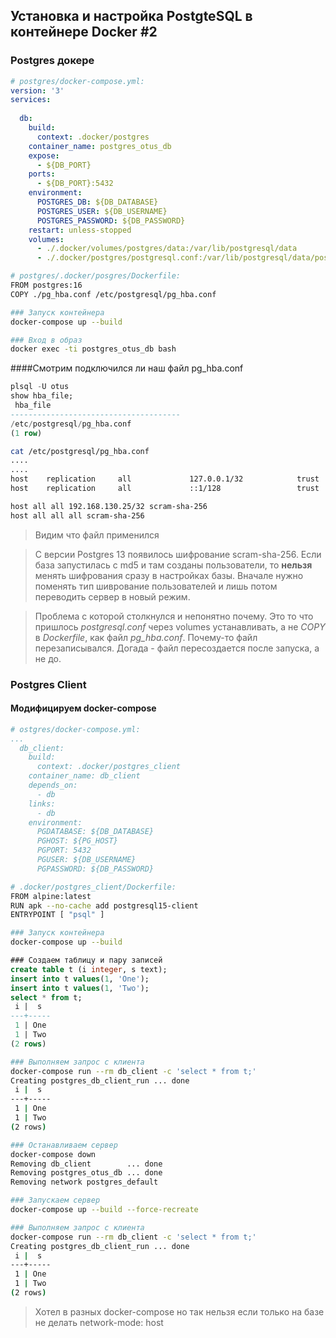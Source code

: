## Установка и настройка PostgteSQL в контейнере Docker #2


### Postgres **докере**

```yaml
# postgres/docker-compose.yml:
version: '3'
services:
  
  db:
    build:
      context: .docker/postgres
    container_name: postgres_otus_db
    expose:
      - ${DB_PORT}
    ports:
      - ${DB_PORT}:5432
    environment:
      POSTGRES_DB: ${DB_DATABASE}
      POSTGRES_USER: ${DB_USERNAME}
      POSTGRES_PASSWORD: ${DB_PASSWORD}
    restart: unless-stopped
    volumes:
      - ./.docker/volumes/postgres/data:/var/lib/postgresql/data
      - ./.docker/postgres/postgresql.conf:/var/lib/postgresql/data/postgresql.conf
```

```bash
# postgres/.docker/posgres/Dockerfile:
FROM postgres:16
COPY ./pg_hba.conf /etc/postgresql/pg_hba.conf
```

```bash
### Запуск контейнера
docker-compose up --build
```

```bash
### Вход в образ
docker exec -ti postgres_otus_db bash
```

####Смотрим подключился ли наш файл pg_hba.conf

```sql
plsql -U otus
show hba_file;
 hba_file               
--------------------------------------
/etc/postgresql/pg_hba.conf
(1 row)
```

```bash
cat /etc/postgresql/pg_hba.conf
....
....
host    replication     all             127.0.0.1/32            trust
host    replication     all             ::1/128                 trust

host all all 192.168.130.25/32 scram-sha-256
host all all all scram-sha-256
```
> Видим что файл применился

> С версии Postgres 13 появилось шифрование scram-sha-256. Если база запустилась с md5 и там созданы пользователи, то **нельзя** менять шифрования сразу в настройках базы. Вначале нужно поменять тип шиврование пользователей и лишь потом переводить сервер в новый режим. 

> Проблема с которой столкнулся и непонятно почему. Это то что пришлось *postgresql.conf* через volumes устанавливать, а не *COPY* в *Dockerfile*, как файл *pg_hba.conf*. Почему-то файл перезаписывался. Догада - файл пересоздается после запуска, а  не до. 



### Postgres Client
#### Модифицируем docker-compose
```yaml
# ostgres/docker-compose.yml:
...
  db_client:
    build:
      context: .docker/postgres_client
    container_name: db_client
    depends_on:
      - db
    links:
      - db
    environment:
      PGDATABASE: ${DB_DATABASE}
      PGHOST: ${PG_HOST}
      PGPORT: 5432
      PGUSER: ${DB_USERNAME}
      PGPASSWORD: ${DB_PASSWORD}
```

```bash
# .docker/postgres_client/Dockerfile:
FROM alpine:latest
RUN apk --no-cache add postgresql15-client
ENTRYPOINT [ "psql" ]
```

```bash
### Запуск контейнера
docker-compose up --build
```

```sql
### Создаем таблицу и пару записей
create table t (i integer, s text);
insert into t values(1, 'One');
insert into t values(1, 'Two');
select * from t;
 i |  s  
---+-----
 1 | One
 1 | Two
(2 rows)

```


```bash
### Выполняем запрос с клиента
docker-compose run --rm db_client -c 'select * from t;'
Creating postgres_db_client_run ... done
 i |  s  
---+-----
 1 | One
 1 | Two
(2 rows)

```


```bash
### Останавливаем сервер
docker-compose down
Removing db_client        ... done
Removing postgres_otus_db ... done
Removing network postgres_default
```


```bash
### Запускаем сервер
docker-compose up --build --force-recreate
```

```bash
### Выполняем запрос с клиента
docker-compose run --rm db_client -c 'select * from t;'
Creating postgres_db_client_run ... done
 i |  s  
---+-----
 1 | One
 1 | Two
(2 rows)

```

> Хотел в разных docker-compose но так нельзя если только на базе не делать network-mode: host